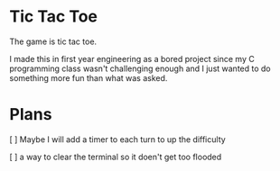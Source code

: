 # Tic Tac Toe

The game is tic tac toe.

I made this in first year engineering as a bored project since my C programming class wasn't challenging enough and I just wanted to do something more fun than what was asked.

# Plans
[ ] Maybe I will add a timer to each turn to up the difficulty

[ ] a way to clear the terminal so it doen't get too flooded

